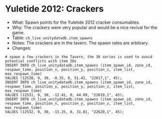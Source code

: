 # Yuletide 2012: Crackers

* What: Spawn points for the Yuletide 2012 cracker consumables.
* Why: The crackers were very popular and would be a nice revival for the game.
* Table: `ch_live_unitydatadb.item_spawns`
* Notes: The crackers are in the tavern. The spawn rates are arbitrary.
* Changes:
```
# spawn a few crackers in the Tavern, the 30 series is used to avoid potential conflicts with item IDs
INSERT INTO ch_live_unitydatadb.item_spawns (item_spawn_id, zone_id, respawn_time, position_x, position_y, position_z, item_list, max_respawn_time)
VALUES (12530, 9, 30, -0.35, 0, 51.42, "22617,1", 45);
INSERT INTO ch_live_unitydatadb.item_spawns (item_spawn_id, zone_id, respawn_time, position_x, position_y, position_z, item_list, max_respawn_time)
VALUES (12531, 9, 30, -12.41, 0, 44.09, "22619,1", 45);
INSERT INTO ch_live_unitydatadb.item_spawns (item_spawn_id, zone_id, respawn_time, position_x, position_y, position_z, item_list, max_respawn_time)
VALUES (12532, 9, 30, -13.25, 0, 31.81, "22620,1", 45);
```
